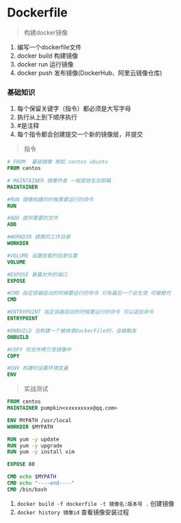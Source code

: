 # Dockerfile

> 构建docker镜像

1. 编写一个dockerfile文件
2. docker build 构建镜像
3. docker run 运行镜像
4. docker push 发布镜像(DockerHub、阿里云镜像仓库)

### 基础知识

1. 每个保留关键字（指令）都必须是大写字母
2. 执行从上到下顺序执行
3. #是注释
4. 每个指令都会创建提交一个新的镜像层，并提交



> 指令

```dockerfile
# FROM  基础镜像 例如 centos ubuntu 
FROM centos

# MAINTAINER 镜像作者 一般是姓名加邮箱
MAINTAINER 

#RUN 镜像构建的时候需要运行的命令
RUN

#ADD 提供需要的文件
ADD

#WORKDIR 镜像的工作目录
WORKDIR

#VOLUME 设置挂载的目录位置
VOLUME

#EXPOSE 暴露对外的端口
EXPOSE

#CMD 指定容器启动的时候要运行的命令 只有最后一个会生效 可被替代
CMD

#ENTRYPOINT 指定容器启动的时候要运行的命令 可以追加命令
ENTRYPOINT

#ONBUILD 当构建一个被继承DockerFile时，会被触发
ONBUILD

#COPY 将文件拷贝至镜像中
COPY

#ENV 构建时设置环境变量
ENV
```



> 实战测试

```dockerfile
FROM centos
MAINTAINER pumpkin<xxxxxxxxx@qq.com>

ENV MYPATH /usr/local
WORKDIR $MYPATH

RUN yum -y update
RUN yum -y upgrade
RUN yum -y install vim

EXPOSE 80

CMD echo $MYPATH
CMD echo "----end----"
CMD /bin/bash
```

1. `docker build -f dockerfile -t 镜像名:版本号 .`  创建镜像
2. `docker history 镜像id` 查看镜像安装过程